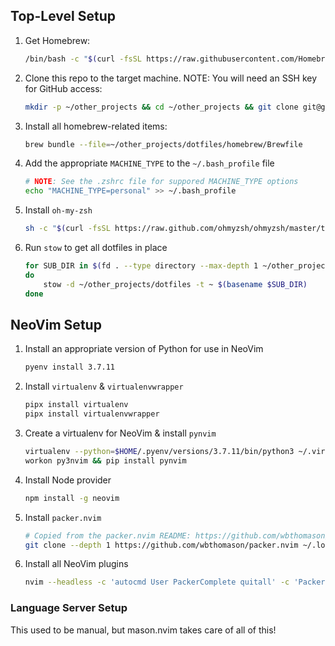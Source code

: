 ## Top-Level Setup
1. Get Homebrew:
    ```sh
    /bin/bash -c "$(curl -fsSL https://raw.githubusercontent.com/Homebrew/install/HEAD/install.sh)"
    ```
2. Clone this repo to the target machine. NOTE: You will need an SSH key for GitHub access:
    ```sh
    mkdir -p ~/other_projects && cd ~/other_projects && git clone git@github.com:jls83/dotfiles.git
    ```
3. Install all homebrew-related items:
    ```sh
    brew bundle --file=~/other_projects/dotfiles/homebrew/Brewfile
    ```
4. Add the appropriate `MACHINE_TYPE` to the `~/.bash_profile` file
    ```sh
    # NOTE: See the .zshrc file for suppored MACHINE_TYPE options
    echo "MACHINE_TYPE=personal" >> ~/.bash_profile
    ```
5. Install `oh-my-zsh`
    ```sh
    sh -c "$(curl -fsSL https://raw.github.com/ohmyzsh/ohmyzsh/master/tools/install.sh)"
    ```
6. Run `stow` to get all dotfiles in place
    ```sh
    for SUB_DIR in $(fd . --type directory --max-depth 1 ~/other_projects/dotfiles)
    do
        stow -d ~/other_projects/dotfiles -t ~ $(basename $SUB_DIR)
    done
    ```

## NeoVim Setup
1. Install an appropriate version of Python for use in NeoVim
    ```sh
    pyenv install 3.7.11
    ```
2. Install `virtualenv` & `virtualenvwrapper`
    ```sh
    pipx install virtualenv
    pipx install virtualenvwrapper
    ```
3. Create a virtualenv for NeoVim & install `pynvim`
    ```sh
    virtualenv --python=$HOME/.pyenv/versions/3.7.11/bin/python3 ~/.virtualenvs/py3nvim
    workon py3nvim && pip install pynvim
    ```
4. Install Node provider
    ```sh
    npm install -g neovim
    ```
5. Install `packer.nvim`
    ```sh
    # Copied from the packer.nvim README: https://github.com/wbthomason/packer.nvim#quickstart
    git clone --depth 1 https://github.com/wbthomason/packer.nvim ~/.local/share/nvim/site/pack/packer/start/packer.nvim
    ```
6. Install all NeoVim plugins
    ```sh
    nvim --headless -c 'autocmd User PackerComplete quitall' -c 'PackerSync'
    ```

### Language Server Setup
This used to be manual, but mason.nvim takes care of all of this!
